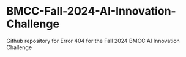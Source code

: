 # BMCC-Fall-2024-AI-Innovation-Challenge
Github repository for Error 404 for the Fall 2024 BMCC AI Innovation Challenge
